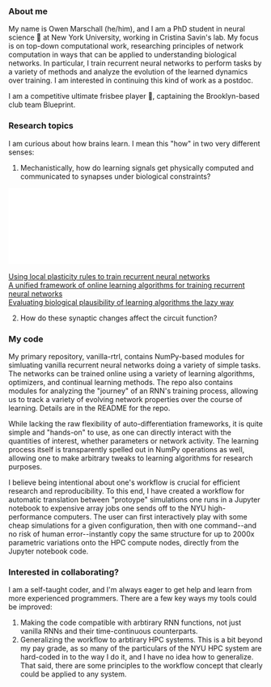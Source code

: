 ### About me
My name is Owen Marschall (he/him), and I am a PhD student in neural science :brain: at New York University, working in Cristina Savin's lab. My focus is on top-down computational work, researching principles of network computation in ways that can be applied to understanding biological networks. In particular, I train recurrent neural networks to perform tasks by a variety of methods and analyze the evolution of the learned dynamics over training. I am interested in continuing this kind of work as a postdoc.

I am a competitive ultimate frisbee player :flying_disc:, captaining the Brooklyn-based club team Blueprint.

### Research topics
I am curious about how brains learn. I mean this "how" in two very different senses:

1) Mechanistically, how do learning signals get physically computed and communicated to synapses under biological constraints?
 
![text](images/single_neuron.pdf)
 
[Using local plasticity rules to train recurrent neural networks](https://arxiv.org/abs/1905.12100)  
[A unified framework of online learning algorithms for training recurrent neural networks](https://jmlr.org/beta/papers/v21/19-562.html)  
[Evaluating biological plausibility of learning algorithms the lazy way](https://openreview.net/pdf?id=HJgPEXtIUS)

2) How do these synaptic changes affect the circuit function?

### My code
My primary repository, vanilla-rtrl, contains NumPy-based modules for simluating vanilla recurrent neural networks doing a variety of simple tasks. The networks can be trained online using a variety of learning algorithms, optimizers, and continual learning methods. The repo also contains modules for analyzing the "journey" of an RNN's training process, allowing us to track a variety of evolving network properties over the course of learning. Details are in the README for the repo.

While lacking the raw flexibility of auto-differentiation frameworks, it is quite simple and "hands-on" to use, as one can directly interact with the quantities of interest, whether parameters or network activity. The learning process itself is transparently spelled out in NumPy operations as well, allowing one to make arbitrary tweaks to learning algorithms for research purposes.

I believe being intentional about one's workflow is crucial for efficient research and reproducibility. To this end, I have created a workflow for automatic translation between "protoype" simulations one runs in a Jupyter notebook to expensive array jobs one sends off to the NYU high-performance computers. The user can first interactively play with some cheap simulations for a given configuration, then with one command--and no risk of human error--instantly copy the same structure for up to 2000x parametric variations onto the HPC compute nodes, directly from the Jupyter notebook code.

### Interested in collaborating?
I am a self-taught coder, and I'm always eager to get help and learn from more experienced programmers. There are a few key ways my tools could be improved:
1) Making the code compatible with arbtirary RNN functions, not just vanilla RNNs and their time-continuous counterparts.
2) Generalizing the workflow to arbtirary HPC systems. This is a bit beyond my pay grade, as so many of the particulars of the NYU HPC system are hard-coded in to the way I do it, and I have no idea how to generalize. That said, there are some principles to the workflow concept that clearly could be applied to any system.


